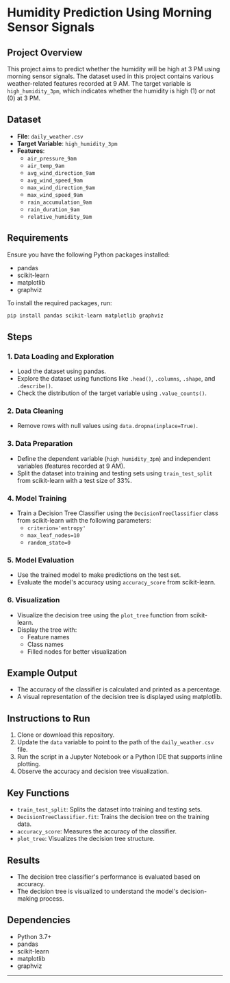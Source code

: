 # Humidity Prediction Using Morning Sensor Signals

## Project Overview
This project aims to predict whether the humidity will be high at 3 PM using morning sensor signals. The dataset used in this project contains various weather-related features recorded at 9 AM. The target variable is `high_humidity_3pm`, which indicates whether the humidity is high (1) or not (0) at 3 PM.

## Dataset
- **File**: `daily_weather.csv`
- **Target Variable**: `high_humidity_3pm`
- **Features**:
  - `air_pressure_9am`
  - `air_temp_9am`
  - `avg_wind_direction_9am`
  - `avg_wind_speed_9am`
  - `max_wind_direction_9am`
  - `max_wind_speed_9am`
  - `rain_accumulation_9am`
  - `rain_duration_9am`
  - `relative_humidity_9am`

## Requirements
Ensure you have the following Python packages installed:
- pandas
- scikit-learn
- matplotlib
- graphviz

To install the required packages, run:
```bash
pip install pandas scikit-learn matplotlib graphviz
```

## Steps

### 1. Data Loading and Exploration
- Load the dataset using pandas.
- Explore the dataset using functions like `.head()`, `.columns`, `.shape`, and `.describe()`.
- Check the distribution of the target variable using `.value_counts()`.

### 2. Data Cleaning
- Remove rows with null values using `data.dropna(inplace=True)`.

### 3. Data Preparation
- Define the dependent variable (`high_humidity_3pm`) and independent variables (features recorded at 9 AM).
- Split the dataset into training and testing sets using `train_test_split` from scikit-learn with a test size of 33%.

### 4. Model Training
- Train a Decision Tree Classifier using the `DecisionTreeClassifier` class from scikit-learn with the following parameters:
  - `criterion='entropy'`
  - `max_leaf_nodes=10`
  - `random_state=0`

### 5. Model Evaluation
- Use the trained model to make predictions on the test set.
- Evaluate the model's accuracy using `accuracy_score` from scikit-learn.

### 6. Visualization
- Visualize the decision tree using the `plot_tree` function from scikit-learn.
- Display the tree with:
  - Feature names
  - Class names
  - Filled nodes for better visualization

## Example Output
- The accuracy of the classifier is calculated and printed as a percentage.
- A visual representation of the decision tree is displayed using matplotlib.

## Instructions to Run
1. Clone or download this repository.
2. Update the `data` variable to point to the path of the `daily_weather.csv` file.
3. Run the script in a Jupyter Notebook or a Python IDE that supports inline plotting.
4. Observe the accuracy and decision tree visualization.

## Key Functions
- `train_test_split`: Splits the dataset into training and testing sets.
- `DecisionTreeClassifier.fit`: Trains the decision tree on the training data.
- `accuracy_score`: Measures the accuracy of the classifier.
- `plot_tree`: Visualizes the decision tree structure.

## Results
- The decision tree classifier's performance is evaluated based on accuracy.
- The decision tree is visualized to understand the model's decision-making process.

## Dependencies
- Python 3.7+
- pandas
- scikit-learn
- matplotlib
- graphviz

---



